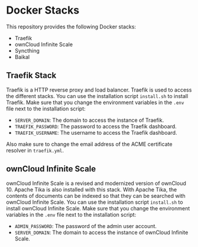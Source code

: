 # Docker Stacks
This repository provides the following Docker stacks:

- Traefik
- ownCloud Infinite Scale
- Syncthing
- Baikal

## Traefik Stack
Traefik is a HTTP reverse proxy and load balancer. Traefik is used to access the different stacks. You can use the installation script `install.sh` to install Traefik. Make sure that you change the environment variables in the `.env` file next to the installation script:

- `SERVER_DOMAIN`: The domain to access the instance of Traefik.
- `TRAEFIK_PASSWORD`: The password to access the Traefik dashboard.
- `TRAEFIK_USERNAME`: The username to access the Traefik dashboard.

Also make sure to change the email address of the ACME certificate resolver in `traefik.yml`.

## ownCloud Infinite Scale
ownCloud Infinite Scale is a revised and modernized version of ownCloud 10. Apache Tika is also installed with this stack. With Apache Tika, the contents of documents can be indexed so that they can be searched with ownCloud Infinite Scale. You can use the installation script `install.sh` to install ownCloud Infinite Scale. Make sure that you change the environment variables in the `.env` file next to the installation script:

- `ADMIN_PASSWORD`: The password of the admin user account.
- `SERVER_DOMAIN`: The domain to access the instance of ownCloud Infinite Scale.